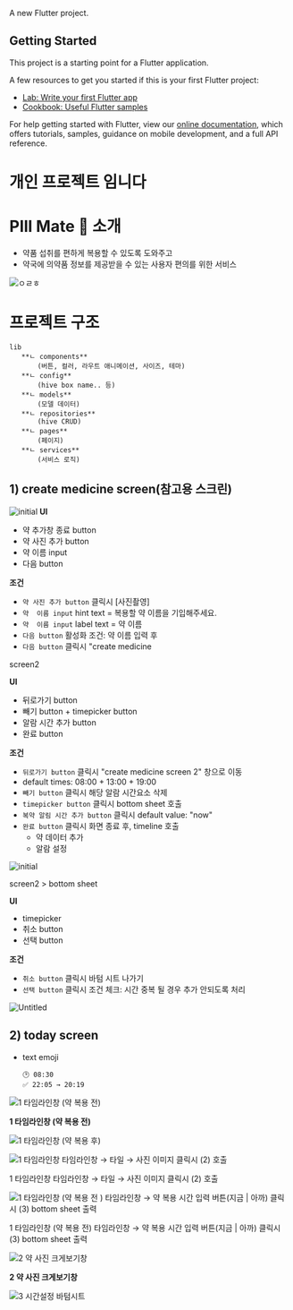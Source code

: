 


A new Flutter project.

## Getting Started



This project is a starting point for a Flutter application.

A few resources to get you started if this is your first Flutter project:

- [Lab: Write your first Flutter app](https://flutter.dev/docs/get-started/codelab)
- [Cookbook: Useful Flutter samples](https://flutter.dev/docs/cookbook)

For help getting started with Flutter, view our
[online documentation](https://flutter.dev/docs), which offers tutorials,
samples, guidance on mobile development, and a full API reference.



# 개인 프로젝트 임니다

# PIll Mate 💊 소개 
 - 약품 섭취를 편하게 복용할 수 있도록 도와주고  
 - 약국에 의약품 정보를 제공받을 수 있는 사용자 편의를 위한 서비스 
 
![ㅇㄹㅎ](https://user-images.githubusercontent.com/34205465/169370613-66e50b31-c4ab-4741-9a75-c0f5474a749b.png)


 
# 프로젝트 구조 
 ```
lib
	**ㄴ components**
		(버튼, 컬러, 라우트 애니메이션, 사이즈, 테마)
	**ㄴ config**
		(hive box name.. 등)
	**ㄴ models**
		(모델 데이터)
	**ㄴ repositories**
		(hive CRUD)
	**ㄴ pages**
		(페이지)
	**ㄴ services**
		(서비스 로직)
```

## 1) create medicine screen(참고용 스크린) 
  

  ![initial](https://adbrdev.notion.site/image/https%3A%2F%2Fs3-us-west-2.amazonaws.com%2Fsecure.notion-static.com%2F9790ca0d-ece9-4cf8-9158-0598f1258868%2FUntitled.png?table=block&id=5c3aec00-e3cb-497a-8e24-6f9fc4d91086&spaceId=e6d84797-ce36-4dfc-abe5-8623d02aeeeb&width=2000&userId=&cache=v2)
**UI**

- 약 추가창 종료 button
- 약 사진 추가 button
- 약 이름  input
- 다음 button

**조건**

- `약 사진 추가 button` 클릭시 [사진촬영]
- `약  이름 input` hint text
= 복용할 약 이름을 기입해주세요.
- `약  이름 input` label text
= 약 이름
- `다음 button` 활성화 조건: 약 이름 입력 후
- `다음 button` 클릭시 "create medicine 

screen2

**UI**

- 뒤로가기 button
- 빼기 button + timepicker button
- 알람 시간 추가 button
- 완료 button

**조건**

- `뒤로가기 button` 클릭시 "create medicine screen 2" 창으로 이동
- default times: 08:00 + 13:00 + 19:00
- `빼기 button` 클릭시 해당 알람 시간요소 삭제
- `timepicker button` 클릭시 bottom sheet  호출
- `복약 알림 시간 추가 button` 클릭시 default value:  "now"
- `완료 button` 클릭시 화면 종료 후, timeline 호출
    - 약 데이터 추가
    - 알람 설정

![initial](https://adbrdev.notion.site/image/https%3A%2F%2Fs3-us-west-2.amazonaws.com%2Fsecure.notion-static.com%2Fa3f2da7b-ec93-4e85-a045-e959602650dc%2FUntitled.png?table=block&id=79315fe7-14fa-4099-9dcb-49060e290f44&spaceId=e6d84797-ce36-4dfc-abe5-8623d02aeeeb&width=670&userId=&cache=v2)


screen2 > bottom sheet

**UI**

- timepicker
- 취소 button
- 선택 button

**조건**

- `취소 button` 클릭시 바텀 시트 나가기
- `선택 button` 클릭시 조건 체크:
시간 중복 될 경우 추가 안되도록 처리

![Untitled](https://adbrdev.notion.site/image/https%3A%2F%2Fs3-us-west-2.amazonaws.com%2Fsecure.notion-static.com%2Fca5531ae-9f96-4c87-a439-46592500d723%2FUntitled.png?table=block&id=6a9f4a65-5ac7-4a0e-bf9d-658faaa9a3b9&spaceId=e6d84797-ce36-4dfc-abe5-8623d02aeeeb&width=660&userId=&cache=v2)
## 2) today screen

- text emoji
    
    ```
    🕑 08:30
    ✅ 22:05 → 20:19
    ```
    

![**1 타임라인창 (약 복용 전)**](https://s3-us-west-2.amazonaws.com/secure.notion-static.com/94bf9878-4be6-43b2-a3de-0e9da27681d7/Untitled.png)

**1 타임라인창 (약 복용 전)**

![1 타임라인창 (약 복용 후)](https://adbrdev.notion.site/image/https%3A%2F%2Fs3-us-west-2.amazonaws.com%2Fsecure.notion-static.com%2Fc0404c4c-8f9b-4989-8710-985f5910a89f%2FUntitled.png?table=block&id=d2e4b3c4-1fe7-4e06-b622-f3505eb4ebc4&spaceId=e6d84797-ce36-4dfc-abe5-8623d02aeeeb&width=670&userId=&cache=v2)

![1 타임라인창 
타임라인창 → 타일 → 사진 이미지 클릭시 (2) 호출](https://adbrdev.notion.site/image/https%3A%2F%2Fs3-us-west-2.amazonaws.com%2Fsecure.notion-static.com%2F94bf9878-4be6-43b2-a3de-0e9da27681d7%2FUntitled.png?table=block&id=be82d267-59a9-4337-a4ea-87baabfe6a0c&spaceId=e6d84797-ce36-4dfc-abe5-8623d02aeeeb&width=670&userId=&cache=v2)

1 타임라인창 
타임라인창 → 타일 → 사진 이미지 클릭시 (2) 호출

![1 타임라인창 (약 복용 전 )
타임라인창 → 약 복용 시간 입력 버튼(지금 | 아까) 클릭시 (3) bottom sheet 출력](https://s3-us-west-2.amazonaws.com/secure.notion-static.com/94bf9878-4be6-43b2-a3de-0e9da27681d7/Untitled.png)

1 타임라인창 (약 복용 전)
타임라인창 → 약 복용 시간 입력 버튼(지금 | 아까) 클릭시 (3) bottom sheet 출력

![**2 약 사진 크게보기창**
](https://adbrdev.notion.site/image/https%3A%2F%2Fs3-us-west-2.amazonaws.com%2Fsecure.notion-static.com%2Febed29f0-9b07-4098-a7e4-61fddc039d0c%2FUntitled.png?table=block&id=bcee044c-6f53-4058-9740-ab969c387a29&spaceId=e6d84797-ce36-4dfc-abe5-8623d02aeeeb&width=670&userId=&cache=v2)

**2 약 사진 크게보기창**

![**3 시간설정 바텀시트**
](https://adbrdev.notion.site/image/https%3A%2F%2Fs3-us-west-2.amazonaws.com%2Fsecure.notion-static.com%2F94bf9878-4be6-43b2-a3de-0e9da27681d7%2FUntitled.png?table=block&id=7002cf83-5d0d-4b46-84ec-5146b4a18a7d&spaceId=e6d84797-ce36-4dfc-abe5-8623d02aeeeb&width=670&userId=&cache=v2)
